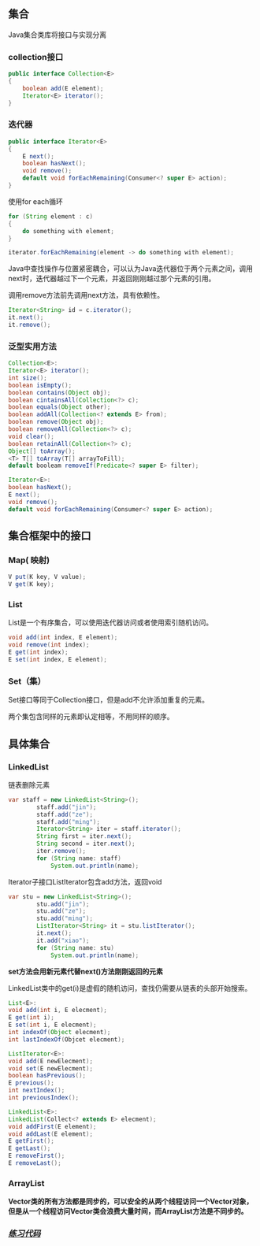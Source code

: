 ## 集合

Java集合类库将接口与实现分离

### collection接口

~~~java
public interface Collection<E>
{
    boolean add(E element);
    Iterator<E> iterator();
}
~~~

### 迭代器

~~~java
public interface Iterator<E>
{
    E next();
    boolean hasNext();
    void remove();
    default void forEachRemaining(Consumer<? super E> action);
}
~~~

使用for each循环

~~~java
for (String element : c)
{
    do something with element;
}
~~~

~~~java
iterator.forEachRemaining(element -> do something with element);
~~~

Java中查找操作与位置紧密耦合，可以认为Java迭代器位于两个元素之间，调用next时，迭代器越过下一个元素，并返回刚刚越过那个元素的引用。

调用remove方法前先调用next方法，具有依赖性。

~~~java
Iterator<String> id = c.iterator();
it.next();
it.remove();
~~~

### 泛型实用方法

~~~java
Collection<E>:
Iterator<E> iterator();
int size();
boolean isEmpty();
boolean contains(Object obj);
boolean cintainsAll(Collection<?> c);
boolean equals(Object other);
boolean addAll(Collection<? extends E> from);
boolean remove(Object obj);
boolean removeAll(Collection<?> c);
void clear();
boolean retainAll(Collection<?> c);
Object[] toArray();
<T> T[] toArray(T[] arrayToFill);
default booleam removeIf(Predicate<? super E> filter);

Iterator<E>:
boolean hasNext();
E next();
void remove();
default void forEachRemaining(Consumer<? super E> action);
~~~

## 集合框架中的接口

### Map( 映射)

~~~Java
V put(K key, V value);
V get(K key);
~~~

### List

List是一个有序集合，可以使用迭代器访问或者使用索引随机访问。

~~~java
void add(int index, E element);
void remove(int index);
E get(int index);
E set(int index, E element);
~~~

### Set（集）

Set接口等同于Collection接口，但是add不允许添加重复的元素。

两个集包含同样的元素即认定相等，不用同样的顺序。

## 具体集合

### LinkedList

链表删除元素

~~~Java
var staff = new LinkedList<String>();
        staff.add("jin");
        staff.add("ze");
        staff.add("ming");
        Iterator<String> iter = staff.iterator();
        String first = iter.next();
        String second = iter.next();
        iter.remove();
        for (String name: staff)
            System.out.println(name);
~~~

Iterator子接口ListIterator包含add方法，返回void

~~~Java
var stu = new LinkedList<String>();
        stu.add("jin");
        stu.add("ze");
        stu.add("ming");
        ListIterator<String> it = stu.listIterator();
        it.next();
        it.add("xiao");
        for (String name: stu)
            System.out.println(name);
~~~

**set方法会用新元素代替next()方法刚刚返回的元素**

LinkedList类中的get(i)是虚假的随机访问，查找仍需要从链表的头部开始搜索。

~~~java
List<E>:
void add(int i, E elecment);
E get(int i);
E set(int i, E elecment);
int indexOf(Object elecment);
int lastIndexOf(Objcet elecment);
~~~

~~~java
ListIterator<E>:
void add(E newElecment);
void set(E newElecment);
boolean hasPrevious();
E previous();
int nextIndex();
int previousIndex();
~~~

~~~java
LinkedList<E>:
LinkedList(Collect<? extends E> elecment);
void addFirst(E element);
void addLast(E element);
E getFirst();
E getLast();
E removeFirst();
E removeLast();
~~~

### ArrayList

**Vector类的所有方法都是同步的，可以安全的从两个线程访问一个Vector对象，但是从一个线程访问Vector类会浪费大量时间，而ArrayList方法是不同步的。**

### *[练习代码](https://github.com/HusterZeming/CoreJava/tree/master/src/Collection)*
